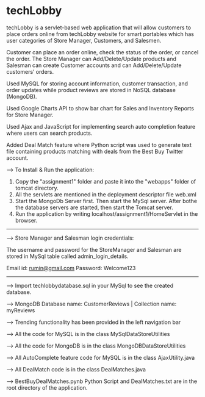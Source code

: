 # techLobby

techLobby is a servlet-based web application that will allow customers to place orders online from techLobby website for smart portables which has user categories of Store Manager, Customers, and Salesmen.

Customer can place an order online, check the status of the order, or cancel the order. The Store Manager can Add/Delete/Update products and Salesman can create Customer accounts and can Add/Delete/Update customers’ orders.

Used MySQL for storing account information, customer transaction, and order updates while product reviews are stored in NoSQL database (MongoDB).

Used Google Charts API to show bar chart for Sales and Inventory Reports for Store Manager.

Used Ajax and JavaScript for implementing search auto completion feature where users can search products.

Added Deal Match feature where Python script was used to generate text file containing products matching with deals from the Best Buy Twitter account.

--> To Install & Run the application:
1. Copy the "assignment1" folder and paste it into the "webapps" folder of tomcat directory.
2. All the servlets are mentioned in the deployment descriptor file web.xml
3. Start the MongoDb Server first. Then start the MySql server. After bothe the database servers are started,
then start the Tomcat server.
4. Run the application by writing localhost/assignment1/HomeServlet in the browser.

-----------------

--> Store Manager and Salesman login credentials:

The username and password for the StoreManager and Salesman are stored in MySql table called admin_login_details.

Email id: rumin@gmail.com
Password: Welcome123

------------------

--> Import techlobbydatabase.sql in your MySql to see the created database.

--> MongoDB Database name: CustomerReviews | Collection name: myReviews
	
--> Trending functionality has been provided in the left navigation bar

--> All the code for MySQL is in the class MySqlDataStoreUtilities

--> All the code for MongoDB is in the class MongoDBDataStoreUtilities

--> All AutoComplete feature code for MySQL is in the class AjaxUtility.java

--> All DealMatch code is in the class DealMatches.java

--> BestBuyDealMatches.pynb Python Script and DealMatches.txt are in the root directory of the application.
